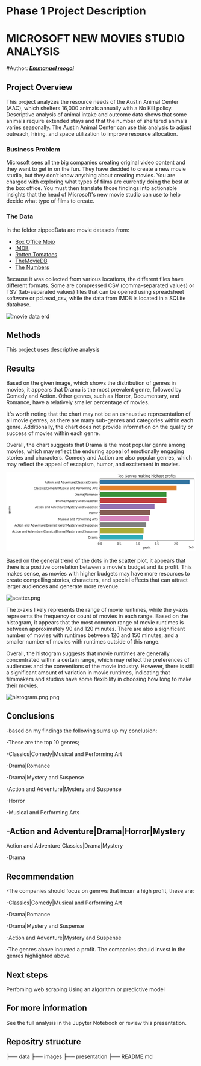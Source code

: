 # Phase 1 Project Description


# MICROSOFT NEW MOVIES STUDIO ANALYSIS


#Author: [***Emmanuel mogoi***](#Emmanuel-mogoi)


## Project Overview

This project analyzes the resource needs of the Austin Animal Center (AAC), which shelters 16,000 animals annually with a No Kill policy. Descriptive analysis of animal intake and outcome data shows that some animals require extended stays and that the number of sheltered animals varies seasonally. The Austin Animal Center can use this analysis to adjust outreach, hiring, and space utilization to improve resource allocation.

### Business Problem

Microsoft sees all the big companies creating original video content and they want to get in on the fun. They have decided to create a new movie studio, but they don’t know anything about creating movies. You are charged with exploring what types of films are currently doing the best at the box office. You must then translate those findings into actionable insights that the head of Microsoft's new movie studio can use to help decide what type of films to create.

### The Data
In the folder zippedData are movie datasets from:

* [Box Office Mojo](https://www.boxofficemojo.com/)
* [IMDB](https://www.imdb.com/)
* [Rotten Tomatoes](https://www.rottentomatoes.com/)
* [TheMovieDB](https://www.themoviedb.org/)
* [The Numbers](https://www.the-numbers.com/)

Because it was collected from various locations, the different files have different formats. Some are compressed CSV (comma-separated values) or TSV (tab-separated values) files that can be opened using spreadsheet software or pd.read_csv, while the data from IMDB is located in a SQLite database.

![movie data erd](https://raw.githubusercontent.com/learn-co-curriculum/dsc-phase-1-project-v2-4/master/movie_data_erd.jpeg)



## Methods
This project uses descriptive analysis

## Results

Based on the given image, which shows the distribution of genres in movies, it appears that Drama is the most prevalent genre, followed by Comedy and Action. Other genres, such as Horror, Documentary, and Romance, have a relatively smaller percentage of movies.

It's worth noting that the chart may not be an exhaustive representation of all movie genres, as there are many sub-genres and categories within each genre. Additionally, the chart does not provide information on the quality or success of movies within each genre.

Overall, the chart suggests that Drama is the most popular genre among movies, which may reflect the enduring appeal of emotionally engaging stories and characters. Comedy and Action are also popular genres, which may reflect the appeal of escapism, humor, and excitement in movies.

![genre.png.png](https://raw.githubusercontent.com/Lawez/manuu-cahamp/master/images/genre.png.png)


Based on the general trend of the dots in the scatter plot, it appears that there is a positive correlation between a movie's budget and its profit. This makes sense, as movies with higher budgets may have more resources to create compelling stories, characters, and special effects that can attract larger audiences and generate more revenue.

![scatter.png](https://raw.githubusercontent.com/Lawez/manuu-cahamp/master/images/scatter.png)



The x-axis likely represents the range of movie runtimes, while the y-axis represents the frequency or count of movies in each range. Based on the histogram, it appears that the most common range of movie runtimes is between approximately 90 and 120 minutes. There are also a significant number of movies with runtimes between 120 and 150 minutes, and a smaller number of movies with runtimes outside of this range.

Overall, the histogram suggests that movie runtimes are generally concentrated within a certain range, which may reflect the preferences of audiences and the conventions of the movie industry. However, there is still a significant amount of variation in movie runtimes, indicating that filmmakers and studios have some flexibility in choosing how long to make their movies.

![histogram.png.png](https://raw.githubusercontent.com/Lawez/manuu-cahamp/master/images/images/histogram.png.png)





## Conclusions

-based on my findings the following sums up my conclusion:

-These are the top 10 genres;

-Classics|Comedy|Musical and Performing Art

-Drama|Romance

-Drama|Mystery and Suspense

-Action and Adventure|Mystery and Suspense

-Horror

-Musical and Performing Arts

-Action and Adventure|Drama|Horror|Mystery
-
Action and Adventure|Classics|Drama|Mystery

-Drama

## Recommendation

-The companies should focus on genrws that incurr a high profit, these are:

-Classics|Comedy|Musical and Performing Art

-Drama|Romance

-Drama|Mystery and Suspense

-Action and Adventure|Mystery and Suspense

-The genres above incurred a profit. The companies should invest in the genres highlighted above.

## Next steps

Perfoming web scraping Using an algorithm or predictive model

## For more information

See the full analysis in the Jupyter Notebook or review this presentation.


## Repositry structure
├── data
├── images
├── presentation
├── README.md
